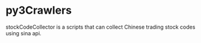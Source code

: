 # py3Crawlers

stockCodeCollector is a scripts that can collect Chinese trading stock codes using sina api.